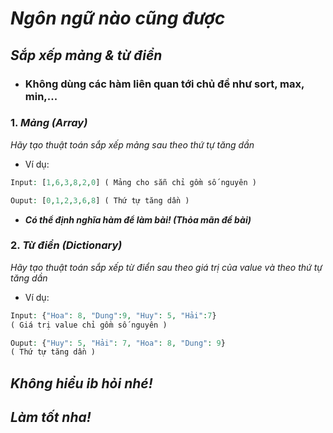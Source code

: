 # ***Ngôn ngữ nào cũng được***

## *Sắp xếp mảng & từ điển*
* ### Không dùng các hàm liên quan tới chủ đề như sort, max, min,...
### 1. ***Mảng (Array)***

*Hãy tạo thuật toán sắp xếp mảng sau theo thứ tự tăng dần*

* Ví dụ:
```php
Input: [1,6,3,8,2,0] ( Mảng cho sẵn chỉ gồm số nguyên )

Ouput: [0,1,2,3,6,8] ( Thứ tự tăng dần )
```
* ***Có thể định nghĩa hàm để làm bài! (Thỏa mãn đề bài)***

### 2. ***Từ điển (Dictionary)***

*Hãy tạo thuật toán sắp xếp từ điển sau theo giá trị của value và theo thứ tự tăng dần*

* Ví dụ:
```php
Input: {"Hoa": 8, "Dung":9, "Huy": 5, "Hải":7}
( Giá trị value chỉ gồm số nguyên )

Ouput: {"Huy": 5, "Hải": 7, "Hoa": 8, "Dung": 9} 
( Thứ tự tăng dần )
```

## ***Không hiểu ib hỏi nhé!***

## ***Làm tốt nha!***




